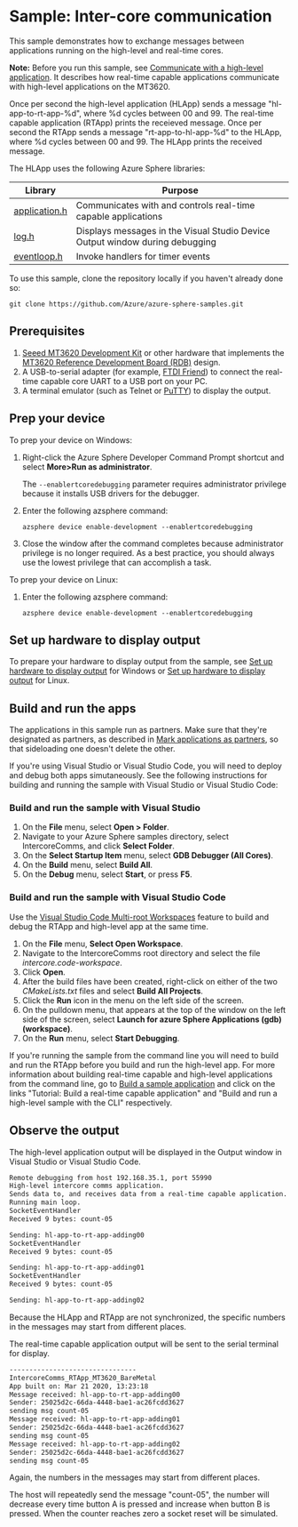 
# Sample: Inter-core communication

This sample demonstrates how to exchange messages between applications running on the high-level and real-time cores.

**Note:** Before you run this sample, see [Communicate with a high-level application](https://docs.microsoft.com/azure-sphere/app-development/inter-app-communication). It describes how real-time capable applications communicate with high-level applications on the MT3620.

Once per second the high-level application (HLApp) sends a message "hl-app-to-rt-app-%d", where %d cycles between 00 and 99.
The real-time capable application (RTApp) prints the receieved message.
Once per second the RTApp sends a message "rt-app-to-hl-app-%d" to the HLApp, where %d cycles between 00 and 99.
The HLApp prints the received message.

The HLApp uses the following Azure Sphere libraries:

|Library   |Purpose  |
|---------|---------|
|[application.h](https://docs.microsoft.com/azure-sphere/reference/applibs-reference/applibs-eventloop/eventloop-overview) |Communicates with and controls real-time capable applications |
|[log.h](https://docs.microsoft.com/azure-sphere/reference/applibs-reference/applibs-log/log-overview) |Displays messages in the Visual Studio Device Output window during debugging |
|[eventloop.h](https://docs.microsoft.com/azure-sphere/reference/applibs-reference/applibs-eventloop/eventloop-overview) |Invoke handlers for timer events |

To use this sample, clone the repository locally if you haven't already done so:

```
git clone https://github.com/Azure/azure-sphere-samples.git
```

## Prerequisites

1. [Seeed MT3620 Development Kit](https://aka.ms/azurespheredevkits) or other hardware that implements the [MT3620 Reference Development Board (RDB)](https://docs.microsoft.com/azure-sphere/hardware/mt3620-reference-board-design) design.
1. A USB-to-serial adapter (for example, [FTDI Friend](https://www.digikey.com/catalog/en/partgroup/ftdi-friend/60311)) to connect the real-time capable core UART to a USB port on your PC.
1. A terminal emulator (such as Telnet or [PuTTY](https://www.chiark.greenend.org.uk/~sgtatham/putty/.)) to display the output.

## Prep your device

To prep your device on Windows:

1. Right-click the Azure Sphere Developer Command Prompt shortcut and select **More>Run as administrator**. 

   The `--enablertcoredebugging` parameter requires administrator privilege because it installs USB drivers for the debugger.

1. Enter the following azsphere command:

   `azsphere device enable-development --enablertcoredebugging`

1. Close the window after the command completes because administrator privilege is no longer required. As a best practice, you should always use the lowest privilege that can accomplish a task.

To prep your device on Linux:

1. Enter the following azsphere command:

   `azsphere device enable-development --enablertcoredebugging`

## Set up hardware to display output

To prepare your hardware to display output from the sample, see [Set up hardware to display output](https://docs.microsoft.com/azure-sphere/install/development-environment-windows#set-up-hardware-to-display-output) for Windows or [Set up hardware to display output](https://docs.microsoft.com/azure-sphere/install/development-environment-linux#set-up-hardware-to-display-output) for Linux.

## Build and run the apps

The applications in this sample run as partners. Make sure that they're designated as partners, as described in [Mark applications as partners](https://docs.microsoft.com/azure-sphere/app-development/sideload-app#mark-applications-as-partners), so that sideloading one doesn't delete the other.

If you're using Visual Studio or Visual Studio Code, you will need to deploy and debug both apps simutaneously. See the following instructions for building and running
the sample with Visual Studio or Visual Studio Code:

### Build and run the sample with Visual Studio

1. On the **File** menu, select **Open > Folder**.
1. Navigate to your Azure Sphere samples directory, select IntercoreComms, and click **Select Folder**.
1. On the **Select Startup Item** menu, select **GDB Debugger (All Cores)**.
1. On the **Build** menu, select **Build All**.
1. On the **Debug** menu, select **Start**, or press **F5**.

### Build and run the sample with Visual Studio Code

Use the [Visual Studio Code Multi-root Workspaces](https://code.visualstudio.com/docs/editor/multi-root-workspaces) feature to build and debug the RTApp and high-level app at the same time. 

1. On the **File** menu, **Select Open Workspace**.
1. Navigate to the IntercoreComms root directory and select the file *intercore.code-workspace*. 
1. Click **Open**.
1. After the build files have been created, right-click on either of the two *CMakeLists.txt* files and select **Build All Projects**.
1. Click the **Run** icon in the menu on the left side of the screen.
1. On the pulldown menu, that appears at the top of the window on the left side of the screen, select **Launch for azure Sphere Applications (gdb)(workspace)**.
1. On the **Run** menu, select **Start Debugging**. 

If you're running the sample from the command line you will need to build and run the RTApp before you build and run the high-level app. For more information about building real-time capable
and high-level applications from the command line, go to [Build a sample application](../../BUILD_INSTRUCTIONS.md) and click on the links "Tutorial: Build a real-time capable application" 
and "Build and run a high-level sample with the CLI" respectively.

## Observe the output

The high-level application output will be displayed in the Output window in Visual Studio or Visual Studio Code.

```sh
Remote debugging from host 192.168.35.1, port 55990
High-level intercore comms application.
Sends data to, and receives data from a real-time capable application.
Running main loop.
SocketEventHandler
Received 9 bytes: count-05

Sending: hl-app-to-rt-app-adding00
SocketEventHandler
Received 9 bytes: count-05

Sending: hl-app-to-rt-app-adding01
SocketEventHandler
Received 9 bytes: count-05

Sending: hl-app-to-rt-app-adding02
```

Because the HLApp and RTApp are not synchronized, the specific numbers in the messages may start from different places.

The real-time capable application output will be sent to the serial terminal for display.

```sh
--------------------------------
IntercoreComms_RTApp_MT3620_BareMetal
App built on: Mar 21 2020, 13:23:18
Message received: hl-app-to-rt-app-adding00
Sender: 25025d2c-66da-4448-bae1-ac26fcdd3627
sending msg count-05
Message received: hl-app-to-rt-app-adding01
Sender: 25025d2c-66da-4448-bae1-ac26fcdd3627
sending msg count-05
Message received: hl-app-to-rt-app-adding02
Sender: 25025d2c-66da-4448-bae1-ac26fcdd3627
sending msg count-05
```

Again, the numbers in the messages may start from different places.

The host will repeatedly send the message "count-05", the number will decrease every time button A is pressed and increase when button B is pressed.
When the counter reaches zero a socket reset will be simulated.
